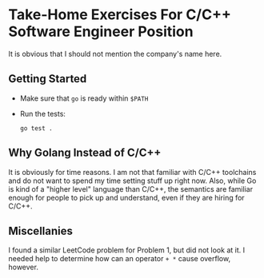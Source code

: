 # Take-Home Exercises For C/C++ Software Engineer Position

It is obvious that I should not mention the company's name here.

## Getting Started

- Make sure that `go` is ready within `$PATH`
- Run the tests:

  ```shell
  go test .
  ```

## Why Golang Instead of C/C++

It is obviously for time reasons. I am not that familiar with C/C++ toolchains and do not want to spend my time setting
stuff up right now. Also, while Go is kind of a "higher level" language than C/C++, the semantics are familiar enough
for people to pick up and understand, even if they are hiring for C/C++.

## Miscellanies

I found a similar LeetCode problem for Problem 1, but did not look at it. I needed help to determine how can an operator
`+ *` cause overflow, however.
